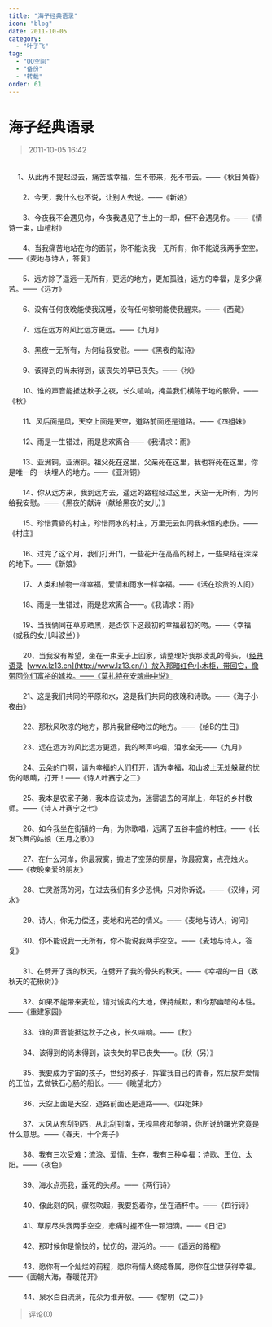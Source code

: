 ```yaml
---
title: "海子经典语录"
icon: "blog"
date: 2011-10-05
category:
  - "叶子飞"
tag:
  - "QQ空间"
  - "备份"
  - "转载"
order: 61
---
```

# 海子经典语录
> 2011-10-05 16:42


　　  
　 1、从此再不提起过去，痛苦或幸福，生不带来，死不带去。——《秋日黄昏》  
　　  
　　2、今天，我什么也不说，让别人去说。——《新娘》  
　　  
　　3、今夜我不会遇见你，今夜我遇见了世上的一却，但不会遇见你。——《情诗一束，山楂树》  
　　  
　　4、当我痛苦地站在你的面前，你不能说我一无所有，你不能说我两手空空。——《麦地与诗人，答复》  
　　  
　　5、远方除了遥远一无所有，更远的地方，更加孤独，远方的幸福，是多少痛苦。——《远方》  
　　  
　　6、没有任何夜晚能使我沉睡，没有任何黎明能使我醒来。——《西藏》  
　　  
　　7、远在远方的风比远方更远。——《九月》  
　　  
　　8、黑夜一无所有，为何给我安慰。——《黑夜的献诗》  
　　  
　　9、该得到的尚未得到，该丧失的早已丧失。——《秋》  
　　  
　　10、谁的声音能抵达秋子之夜，长久喧响，掩盖我们横陈于地的骸骨。——《秋》  
　　  
　　11、风后面是风，天空上面是天空，道路前面还是道路。——《四姐妹》  
　　  
　　12、雨是一生错过，雨是悲欢离合——《我请求：雨》  
　　  
　　13、亚洲铜，亚洲铜。祖父死在这里，父亲死在这里，我也将死在这里，你是唯一的一块埋人的地方。——《亚洲铜》  
　　  
　　14、你从远方来，我到远方去，遥远的路程经过这里，天空一无所有，为何给我安慰。——《黑夜的献诗（献给黑夜的女儿）》  
　　  
　　15、珍惜黄昏的村庄，珍惜雨水的村庄，万里无云如同我永恒的悲伤。——《村庄》  
　　  
　　16、过完了这个月，我们打开门，一些花开在高高的树上，一些果结在深深的地下。——《新娘》  
　　  
　　17、人类和植物一样幸福，爱情和雨水一样幸福。——《活在珍贵的人间》  
　　  
　　18、雨是一生错过，雨是悲欢离合——。《我请求：雨》  
　　  
　　19、当我俩同在草原晒黑，是否饮下这最初的幸福最初的吻。——《幸福（或我的女儿叫波兰）》  
　　  
　　20、当我没有希望，坐在一束麦子上回家，请整理好我那凌乱的骨头，（[经典语录](http://www.lz13.cn/lizhi/jingdianyulu.html)  [www.lz13.cn](http://www.lz13.cn/)）放入那暗红色小木柜，带回它，像带回你们富裕的嫁妆。——《莫扎特在安魂曲中说》  
　　  
　　21、这是我们共同的平原和水，这是我们共同的夜晚和诗歌。——《海子小夜曲》  
　　  
　　22、那秋风吹凉的地方，那片我曾经吻过的地方。——《给B的生日》  
　　  
　　23、远在远方的风比远方更远，我的琴声呜咽，泪水全无——《九月》  
　　  
　　24、云朵的门啊，请为幸福的人们打开，请为幸福，和山坡上无处躲藏的忧伤的眼睛，打开！——《诗人叶赛宁之二》  
　　  
　　25、我本是农家子弟，我本应该成为，迷雾退去的河岸上，年轻的乡村教师。——《诗人叶赛宁之七》  
　　  
　　26、如今我坐在街镇的一角，为你歌唱，远离了五谷丰盛的村庄。——《长发飞舞的姑娘（五月之歌）》  
　　  
　　27、在什么河岸，你最寂寞，搬进了空荡的房屋，你最寂寞，点亮烛火。——《夜晚亲爱的朋友》  
　　  
　　28、亡灵游荡的河，在过去我们有多少恐惧，只对你诉说。——《汉绯，河水》  
　　  
　　29、诗人，你无力偿还，麦地和光芒的情义。——《麦地与诗人，询问》  
　　  
　　30、你不能说我一无所有，你不能说我两手空空。——《麦地与诗人，答复》  
　　  
　　31、在劈开了我的秋天，在劈开了我的骨头的秋天。——《幸福的一日（致秋天的花楸树）》  
　　  
　　32、如果不能带来麦粒，请对诚实的大地，保持缄默，和你那幽暗的本性。——《重建家园》  
　　  
　　33、谁的声音能抵达秋子之夜，长久喧响。——《秋》  
　　  
　　34、该得到的尚未得到，该丧失的早已丧失——。《秋（另）》  
　　  
　　35、我要成为宇宙的孩子，世纪的孩子，挥霍我自己的青春，然后放弃爱情的王位，去做铁石心肠的船长。——《眺望北方》  
　　  
　　36、天空上面是天空，道路前面还是道路——。《四姐妹》  
　　  
　　37、大风从东刮到西，从北刮到南，无视黑夜和黎明，你所说的曙光究竟是什么意思。——《春天，十个海子》  
　　  
　　38、我有三次受难：流浪、爱情、生存，我有三种幸福：诗歌、王位、太阳。——《夜色》  
　　  
　　39、海水点亮我，垂死的头颅。——《两行诗》  
　　  
　　40、像此刻的风，骤然吹起，我要抱着你，坐在酒杯中。——《四行诗》  
　　  
　　41、草原尽头我两手空空，悲痛时握不住一颗泪滴。——《日记》  
　　  
　　42、那时候你是愉快的，忧伤的，混沌的。——《遥远的路程》  
　　  
　　43、愿你有一个灿烂的前程，愿你有情人终成眷属，愿你在尘世获得幸福。——《面朝大海，春暖花开》  
　　  
　　44、泉水白白流淌，花朵为谁开放。——《黎明（之二）》
> 评论(0)

